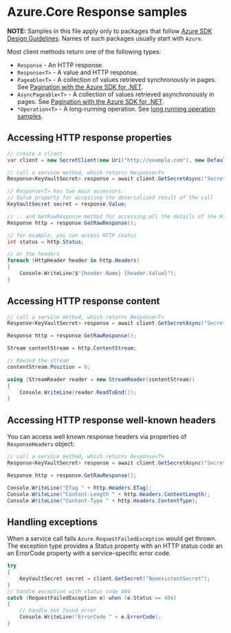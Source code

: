 # Azure.Core Response samples

**NOTE:** Samples in this file apply only to packages that follow [Azure SDK Design Guidelines](https://azure.github.io/azure-sdk/dotnet_introduction.html). Names of such packages usually start with `Azure`.

Most client methods return one of the following types:

 - `Response` - An HTTP response.
 - `Response<T>` - A value and HTTP response.
 - `Pageable<T>` - A collection of values retrieved synchronously in pages. See [Pagination with the Azure SDK for .NET](https://docs.microsoft.com/dotnet/azure/sdk/pagination).
 - `AsyncPageable<T>` - A collection of values retrieved asynchronously in pages. See [Pagination with the Azure SDK for .NET](https://docs.microsoft.com/dotnet/azure/sdk/pagination).
 - `*Operation<T>` - A long-running operation. See [long running operation samples](https://github.com/Azure/azure-sdk-for-net/blob/main/sdk/core/Azure.Core/samples/LongRunningOperations.md).

## Accessing HTTP response properties

```C# Snippet:ResponseTHelloWorld
// create a client
var client = new SecretClient(new Uri("http://example.com"), new DefaultAzureCredential());

// call a service method, which returns Response<T>
Response<KeyVaultSecret> response = await client.GetSecretAsync("SecretName");

// Response<T> has two main accessors.
// Value property for accessing the deserialized result of the call
KeyVaultSecret secret = response.Value;

// .. and GetRawResponse method for accessing all the details of the HTTP response
Response http = response.GetRawResponse();

// for example, you can access HTTP status
int status = http.Status;

// or the headers
foreach (HttpHeader header in http.Headers)
{
    Console.WriteLine($"{header.Name} {header.Value}");
}
```

## Accessing HTTP response content

```C# Snippet:ResponseTContent
// call a service method, which returns Response<T>
Response<KeyVaultSecret> response = await client.GetSecretAsync("SecretName");

Response http = response.GetRawResponse();

Stream contentStream = http.ContentStream;

// Rewind the stream
contentStream.Position = 0;

using (StreamReader reader = new StreamReader(contentStream))
{
    Console.WriteLine(reader.ReadToEnd());
}
```

## Accessing HTTP response well-known headers

You can access well known response headers via properties of `ResponseHeaders` object:

```C# Snippet:ResponseHeaders
// call a service method, which returns Response<T>
Response<KeyVaultSecret> response = await client.GetSecretAsync("SecretName");

Response http = response.GetRawResponse();

Console.WriteLine("ETag " + http.Headers.ETag);
Console.WriteLine("Content-Length " + http.Headers.ContentLength);
Console.WriteLine("Content-Type " + http.Headers.ContentType);
```

## Handling exceptions

When a service call fails `Azure.RequestFailedException` would get thrown. The exception type provides a Status property with an HTTP status code an an ErrorCode property with a service-specific error code.

```C# Snippet:RequestFailedException
try
{
    KeyVaultSecret secret = client.GetSecret("NonexistentSecret");
}
// handle exception with status code 404
catch (RequestFailedException e) when (e.Status == 404)
{
    // handle not found error
    Console.WriteLine("ErrorCode " + e.ErrorCode);
}
```
